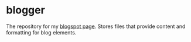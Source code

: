 # blogger
The repository for my [blogspot page](https://cantrecalldetails.blogspot.com "Can't Remember Details Blog").
Stores files that provide content and formatting for blog elements.
